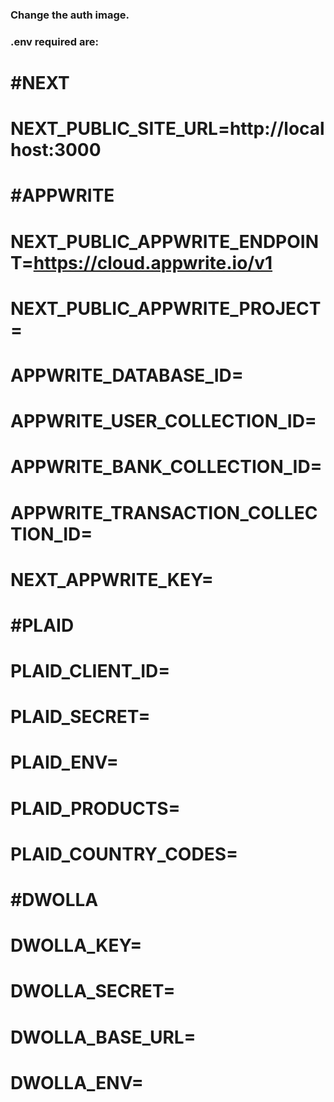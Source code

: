 ### Change the auth image.

### .env required are:
# #NEXT
# NEXT_PUBLIC_SITE_URL=http://localhost:3000

# #APPWRITE
# NEXT_PUBLIC_APPWRITE_ENDPOINT=https://cloud.appwrite.io/v1
# NEXT_PUBLIC_APPWRITE_PROJECT=
# APPWRITE_DATABASE_ID=
# APPWRITE_USER_COLLECTION_ID=
# APPWRITE_BANK_COLLECTION_ID=
# APPWRITE_TRANSACTION_COLLECTION_ID=
# NEXT_APPWRITE_KEY=

# #PLAID
# PLAID_CLIENT_ID=
# PLAID_SECRET=
# PLAID_ENV=
# PLAID_PRODUCTS=
# PLAID_COUNTRY_CODES=

# #DWOLLA
# DWOLLA_KEY=
# DWOLLA_SECRET=
# DWOLLA_BASE_URL=
# DWOLLA_ENV=
